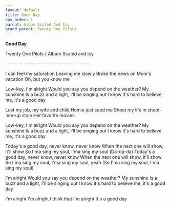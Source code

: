 ```yaml
---  
layout: default  
title: Good Day  
nav_order: 1  
parent: Album Scaled And Icy  
grand_parent: Twenty One Pilots  
---  
```


**Good Day**
<p>
Twenty One Pilots / Album Scaled and Icy
</p>  
----------------------------------------

I can feel my saturation
Leaving me slowly
Broke the news on Mom's vacation
Oh, but you know me

Low-key, I'm alright
Would you say you depend on the weather?
My sunshine
Is a buzz and a light, I'll be singing out
I know it's hard to believe me, it's a good day

Lost my job, my wife and child
Homie just sued me
Shoot my life in shoot-'em-up style
Her favorite movies

Low-key, I'm alright
Would you say you depend on the weather?
My sunshine
Is a buzz and a light, I'll be singing out
I know it's hard to believe me, it's a good day

Today's a good day, never know, never know
When the next one will show, it'll show
So I'ma sing my soul, I'ma sing my soul (Da-da-da)
Today's a good day, never know, never know
When the next one will show, it'll show
So I'ma sing my soul, I'ma sing my soul, yeah
(So I'ma sing my soul, I'ma sing my soul)

I'm alright
Would you say you depend on the weather?
My sunshine
Is a buzz and a light, I'll be singing out
I know it's hard to believe me, it's a good day

I'm alright
I'm alright
I think that I'm alright
It's a good day
